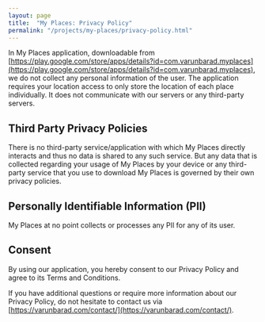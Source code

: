 ```yaml
---
layout: page
title:  "My Places: Privacy Policy"
permalink: "/projects/my-places/privacy-policy.html"
---
```


In My Places application, downloadable from [https://play.google.com/store/apps/details?id=com.varunbarad.myplaces](https://play.google.com/store/apps/details?id=com.varunbarad.myplaces), we do not collect any personal information of the user. The application requires your location access to only store the location of each place individually. It does not communicate with our servers or any third-party servers.

## Third Party Privacy Policies

There is no third-party service/application with which My Places directly interacts and thus no data is shared to any such service. But any data that is collected regarding your usage of My Places by your device or any third-party service that you use to download My Places is governed by their own privacy policies.

## Personally Identifiable Information (PII)

My Places at no point collects or processes any PII for any of its user.

## Consent

By using our application, you hereby consent to our Privacy Policy and agree to its Terms and Conditions.

If you have additional questions or require more information about our Privacy Policy, do not hesitate to contact us via [https://varunbarad.com/contact/](https://varunbarad.com/contact/).
